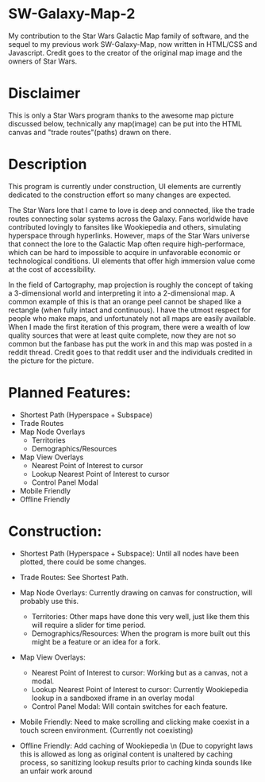 # SW-Galaxy-Map-2

My contribution to the Star Wars Galactic Map family of software, and the sequel to my previous work SW-Galaxy-Map, now written in HTML/CSS and Javascript. Credit goes to the creator of the original map image and the owners of Star Wars.

# Disclaimer

This is only a Star Wars program thanks to the awesome map picture discussed below, technically any map(image) can be put into the HTML canvas and "trade routes"(paths) drawn on there.

# Description

This program is currently under construction, UI elements are currently dedicated to the construction effort so many changes are expected.

The Star Wars lore that I came to love is deep and connected, like the trade routes connecting solar systems across the Galaxy. Fans worldwide have contributed lovingly to fansites like Wookiepedia and others, simulating hyperspace through hyperlinks. However, maps of the Star Wars universe that connect the lore to the Galactic Map often require high-performace, which can be hard to impossible to acquire in unfavorable economic or technological conditions. UI elements that offer high immersion value come at the cost of accessibility.

In the field of Cartography, map projection is roughly the concept of taking a 3-dimensional world and interpreting it into a 2-dimensional map. A common example of this is that an orange peel cannot be shaped like a rectangle (when fully intact and continuous). I have the utmost respect for people who make maps, and unfortunately not all maps are easily available. When I made the first iteration of this program, there were a wealth of low quality sources that were at least quite complete, now they are not so common but the fanbase has put the work in and this map was posted in a reddit thread. Credit goes to that reddit user and the individuals credited in the picture for the picture.

# Planned Features:
- Shortest Path (Hyperspace + Subspace)
- Trade Routes
- Map Node Overlays
  - Territories
  - Demographics/Resources
- Map View Overlays
  - Nearest Point of Interest to cursor
  - Lookup Nearest Point of Interest to cursor
  - Control Panel Modal
- Mobile Friendly
- Offline Friendly

# Construction:
- Shortest Path (Hyperspace + Subspace):
    Until all nodes have been plotted, there could be some changes.
- Trade Routes:
    See Shortest Path.
- Map Node Overlays:
    Currently drawing on canvas for construction, will probably use this.
  - Territories:
      Other maps have done this very well, just like them this will require a slider for time period.
  - Demographics/Resources:
      When the program is more built out this might be a feature or an idea for a fork.
- Map View Overlays:
  - Nearest Point of Interest to cursor:
      Working but as a canvas, not a modal.
  - Lookup Nearest Point of Interest to cursor:
      Currently Wookiepedia lookup in a sandboxed iframe in an overlay modal
  - Control Panel Modal:
      Will contain switches for each feature.
- Mobile Friendly:
      Need to make scrolling and clicking make coexist in a touch screen environment. (Currently not coexisting)
      
- Offline Friendly:
    Add caching of Wookiepedia \n
    (Due to copyright laws this is allowed as long as original content is unaltered by caching process, so sanitizing lookup results prior to caching kinda sounds like an unfair work around

